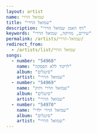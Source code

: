 ```yaml
---
layout: artist
name: שמואל הררי
title: "שמואל הררי"
description: "דף האמן שמואל הררי"
keywords: "שירים, מוזיקה, שמואל הררי"
permalink: /artists/שמואל-הררי/
redirect_from:
  - /artists/list/שמואל הררי
songs:
  - number: "54968"
    name: "לרקוד ללא הפסקה"
    album: "סינגלים"
    artist: "שמואל הררי"
  - number: "54969"
    name: "שמואל הררי ותיק"
    album: "סינגלים"
    artist: "שמואל הררי"
  - number: "54970"
    name: "שמואל הררי ילדי"
    album: "סינגלים"
    artist: "שמואל הררי"
---
```

